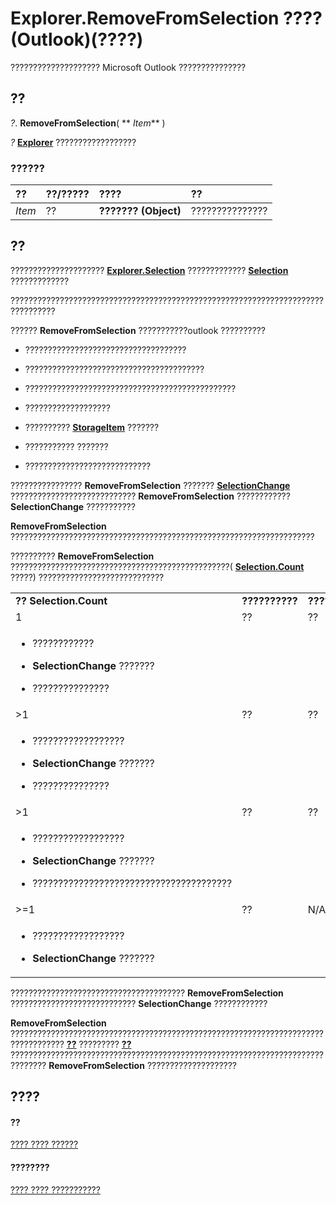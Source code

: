 
# Explorer.RemoveFromSelection ???? (Outlook)(????)

???????????????????? Microsoft Outlook ???????????????


## ??

 _?_. **RemoveFromSelection**( ** _Item_** )

 _?_ **[Explorer](026591e5-049f-503a-4166-34e6dbc225fb.md)** ??????????????????


### ??????



|**??**|**??/?????**|**????**|**??**|
|:-----|:-----|:-----|:-----|
| _Item_|??|**??????? (Object)**|???????????????|

## ??

????????????????????? **[Explorer.Selection](11002043-9dab-a5ad-b36e-52ddb04c1859.md)** ????????????? **[Selection](0b06a3ce-0445-db8f-e6e8-bb7bd469c50f.md)** ?????????????

????????????????????????????????????????????????????????????????????????????????

?????? **RemoveFromSelection** ???????????outlook ??????????


- ????????????????????????????????????
    
- ????????????????????????????????????????
    
- ???????????????????????????????????????????????
    
- ???????????????????
    
- ??????????  **[StorageItem](41776bc3-b838-2755-fd6b-3b5012fb9ae5.md)** ???????
    
- ??????????? ???????
    
- ????????????????????????????
    


???????????????? **RemoveFromSelection** ??????? **[SelectionChange](ef0d976f-b9f6-2080-7657-e48d1c64ccb1.md)** ???????????????????????????? **RemoveFromSelection** ???????????? **SelectionChange** ???????????

 **RemoveFromSelection** ????????????????????????????????????????????????????????????????????

?????????? **RemoveFromSelection** ?????????????????????????????????????????????????( **[Selection.Count](ea7a19d2-6261-ce07-97f3-ebe95489a265.md)** ?????) ????????????????????????????


|||||
|:-----|:-----|:-----|:-----|
|**??** **Selection.Count**|**??????????**|**?????????????????????**|**??**|
|1|??|??|
<ul xmlns:xlink="http://www.w3.org/1999/xlink" xmlns:mtps="http://msdn2.microsoft.com/mtps" xmlns:MSHelp="http://msdn.microsoft.com/mshelp" xmlns:mshelp="http://msdn.microsoft.com/mshelp" xmlns:ddue="http://ddue.schemas.microsoft.com/authoring/2003/5" xmlns:msxsl="urn:schemas-microsoft-com:xslt"><li><p><span id="tgt35" sentenceId="57574e4f5e30961f96c7e320bf15a5dd" class="tgtSentence">????????????</span></p></li><li><p><span id="tgt36" sentenceId="00f3f28fa4ac7439b85ac03c471aaa0b" class="tgtSentence"><b>SelectionChange</b> ???????</span></p></li><li><p><span id="tgt37" sentenceId="228a37c4a96d1cdc1659b9e2bf4b0000" class="tgtSentence">???????????????</span></p></li></ul>|
|>1|??|??|
<ul xmlns:xlink="http://www.w3.org/1999/xlink" xmlns:mtps="http://msdn2.microsoft.com/mtps" xmlns:MSHelp="http://msdn.microsoft.com/mshelp" xmlns:mshelp="http://msdn.microsoft.com/mshelp" xmlns:ddue="http://ddue.schemas.microsoft.com/authoring/2003/5" xmlns:msxsl="urn:schemas-microsoft-com:xslt"><li><p><span id="tgt41" sentenceId="6aacd73d825e28970d6d9b8ac7f0d8d8" class="tgtSentence">??????????????????</span></p></li><li><p><span id="tgt42" sentenceId="00f3f28fa4ac7439b85ac03c471aaa0b" class="tgtSentence"><b>SelectionChange</b> ???????</span></p></li><li><p><span id="tgt43" sentenceId="228a37c4a96d1cdc1659b9e2bf4b0000" class="tgtSentence">???????????????</span></p></li></ul>|
|>1|??|??|
<ul xmlns:xlink="http://www.w3.org/1999/xlink" xmlns:mtps="http://msdn2.microsoft.com/mtps" xmlns:MSHelp="http://msdn.microsoft.com/mshelp" xmlns:mshelp="http://msdn.microsoft.com/mshelp" xmlns:ddue="http://ddue.schemas.microsoft.com/authoring/2003/5" xmlns:msxsl="urn:schemas-microsoft-com:xslt"><li><p><span id="tgt47" sentenceId="6aacd73d825e28970d6d9b8ac7f0d8d8" class="tgtSentence">??????????????????</span></p></li><li><p><span id="tgt48" sentenceId="00f3f28fa4ac7439b85ac03c471aaa0b" class="tgtSentence"><b>SelectionChange</b> ???????</span></p></li><li><p><span id="tgt49" sentenceId="0920303251babe89911ecead17febf30" class="tgtSentence">???????????????????????????????????????</span></p></li></ul>|
|>=1|??|N/A|
<ul xmlns:xlink="http://www.w3.org/1999/xlink" xmlns:mtps="http://msdn2.microsoft.com/mtps" xmlns:MSHelp="http://msdn.microsoft.com/mshelp" xmlns:mshelp="http://msdn.microsoft.com/mshelp" xmlns:ddue="http://ddue.schemas.microsoft.com/authoring/2003/5" xmlns:msxsl="urn:schemas-microsoft-com:xslt"><li><p><span id="tgt53" sentenceId="6aacd73d825e28970d6d9b8ac7f0d8d8" class="tgtSentence">??????????????????</span></p></li><li><p><span id="tgt54" sentenceId="00f3f28fa4ac7439b85ac03c471aaa0b" class="tgtSentence"><b>SelectionChange</b> ???????</span></p></li></ul>|
??????????????????????????????????????? **RemoveFromSelection** ???????????????????????????? **SelectionChange** ????????????

 **RemoveFromSelection** ?????????????????????????????????????????????????????????????????????????????????? **[??](7d192112-889c-56ce-aab2-107d751c80c4.md)** ????????? **[??](3a99730b-e62a-5ca6-f6ec-911c95173242.md)** ?????????????????????????????????????????????????????????????????????????????? **RemoveFromSelection** ????????????????????


## ????


#### ??


[???? ???? ??????](026591e5-049f-503a-4166-34e6dbc225fb.md)
#### ????????


[???? ???? ???????????](http://msdn.microsoft.com/library/4412c507-4dcd-6005-b9c8-11824624250d%28Office.15%29.aspx)